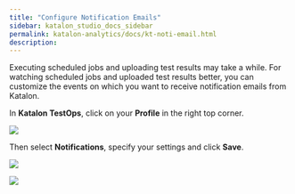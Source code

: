 ```yaml
---
title: "Configure Notification Emails" 
sidebar: katalon_studio_docs_sidebar
permalink: katalon-analytics/docs/kt-noti-email.html
description: 
---
```


Executing scheduled jobs and uploading test results may take a while. For watching scheduled jobs and uploaded test results better, you can customize the events on which you want to receive notification emails from Katalon.

In **Katalon TestOps**, click on your **Profile** in the right top corner.

![](https://github.com/katalon-studio/docs-images/raw/master/katalon-analytics/docs/configure-notification-emails/1-your-profile.png)

Then select **Notifications**, specify your settings and click **Save**.

![](https://github.com/katalon-studio/docs-images/raw/master/katalon-analytics/docs/configure-notification-emails/2-notification.png)

![](https://github.com/katalon-studio/docs-images/raw/master/katalon-analytics/docs/configure-notification-emails/3-config-email.png)